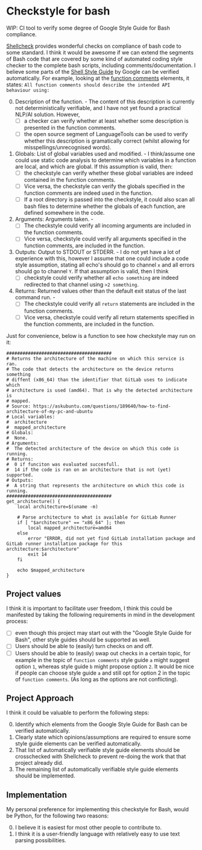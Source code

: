 # Checkstyle for bash
WIP: CI tool to verify some degree of Google Style Guide for Bash compliance.

[Shellcheck](https://github.com/koalaman/shellcheck) provides wonderful checks on compliance of bash code to some standard. I think it would be awesome if we can extend the segments of Bash code that are covered by some kind of automated coding style checker to the complete bash scripts, including comments/documentation. I believe some parts of the [Shell Style Guide](https://google.github.io/styleguide/shellguide.html) by Google can be verified automatically. For example, looking at the [function comments](https://google.github.io/styleguide/shellguide.html) elements, it states: `All function comments should describe the intended API behaviour using:`

0. Description of the function. - The content of this description is currently not deterministically verifiable, and I have not yet found a practical NLP/AI solution. However, 
    - [ ] a checker can verify whether at least whether some description is presented in the function comments. 
    - [ ] the open source segment of LanguageTools can be used to verify whether this description is gramatically correct (whilst allowing for misspellings/unrecognised words).  
2. Globals: List of global variables used and modified. - I think/assume one could use static code analysis to determine which variables in a function are local, and which are global. If this assumption is valid, then: 
    - [ ] the checkstyle can verify whether these global variables are indeed contained in the function comments. 
    - [ ] Vice versa, the checkstyle can verify the globals specified in the function comments are indeed used in the function. 
    - [ ] If a root directory is passed into the checkstyle, it could also scan all bash files to determine whether the globals of each function, are defined somewhere in the code.
3. Arguments: Arguments taken. - 
    - [ ] The checkstyle could verify all incoming arguments are included in the function comments. 
    - [ ] Vice versa, checkstyle could verify all arguments specified in the function comments, are included in the function.
4. Outputs: Output to STDOUT or STDERR. - I do not yet have a lot of experience with this, however I assume that one could include a code style assumption, stating all echo's should go to channel `x` and all errors should go to channel `Y`. If that assumption is valid, then  I think 
    - [ ] checkstyle could verify whether all `echo something` are indeed redirected to that channel using `>2 something`.
5. Returns: Returned values other than the default exit status of the last command run. - 
    - [ ] The checkstyle could verify all `return` statements are included in the function comments. 
    - [ ] Vice versa, checkstyle could verify all return statements specified in the function comments, are included in the function.

Just for convenience, below is a function to see how checkstyle may run on it:
```
#######################################
# Returns the architecture of the machine on which this service is ran.
# The code that detects the architecture on the device returns something
# diffent (x86_64) than the identifier that GitLab uses to indicate which 
# architecture is used (amd64). That is why the detected architecture is 
# mapped.
# Source: https://askubuntu.com/questions/189640/how-to-find-architecture-of-my-pc-and-ubuntu
# Local variables:
#  architecture
#  mapped_architecture
# Globals:
#  None.
# Arguments:
#  The detected architecture of the device on which this code is running.
# Returns:
#  0 if funciton was evaluated succesfull.
#  14 if the code is ran on an architecture that is not (yet) supported.
# Outputs:
#  A string that represents the architecture on which this code is running.  
#######################################
get_architecture() {
	local architecture=$(uname -m)
	
	# Parse architecture to what is available for GitLab Runner
	if [ "$architecture" == "x86_64" ]; then
		local mapped_architecture=amd64
	else
		error "ERROR, did not yet find GitLab installation package and GitLab runner installation package for this architecture:$architecture"
		exit 14
	fi
	
	echo $mapped_architecture
}
```

## Project values
I think it is important to facilitate user freedom, I think this could be manifested by taking the following requirements in mind in the development process:
 - [ ] even though this project may start out with the "Google Style Guide for Bash", other style guides should be supported as well. 
 - [ ] Users should be able to (easily) turn checks on and off.
 - [ ] Users should be able to (easily) swap out checks in a certain topic, for example in the topic of `function comments` style guide `a` might suggest option `1`, whereas style guide `b` might propose option `2`. It would be nice if people can choose style guide `a` and still opt for option 2 in the topic of `function comments`. (As long as the options are not conflicting).

## Project Approach
I think it could be valuable to perform the following steps:

0. Identify which elements from the Google Style Guide for Bash can be verified automatically.
1. Clearly state which opinions/assumptions are required to ensure some style guide elements can be verified automatically.
2. That list of automatically verifiable style guide elements should be crosschecked with Shellcheck to prevent re-doing the work that that project already did. 
3. The remaining list of automatically verifiable style guide elements should be implemented. 

## Implementation
My personal preference for implementing this checkstyle for Bash, would be Python, for the following two reasons:

0. I believe it is easiest for most other people to contribute to.
1. I think it is a user-friendly language with relatively easy to use text parsing possibilities.
